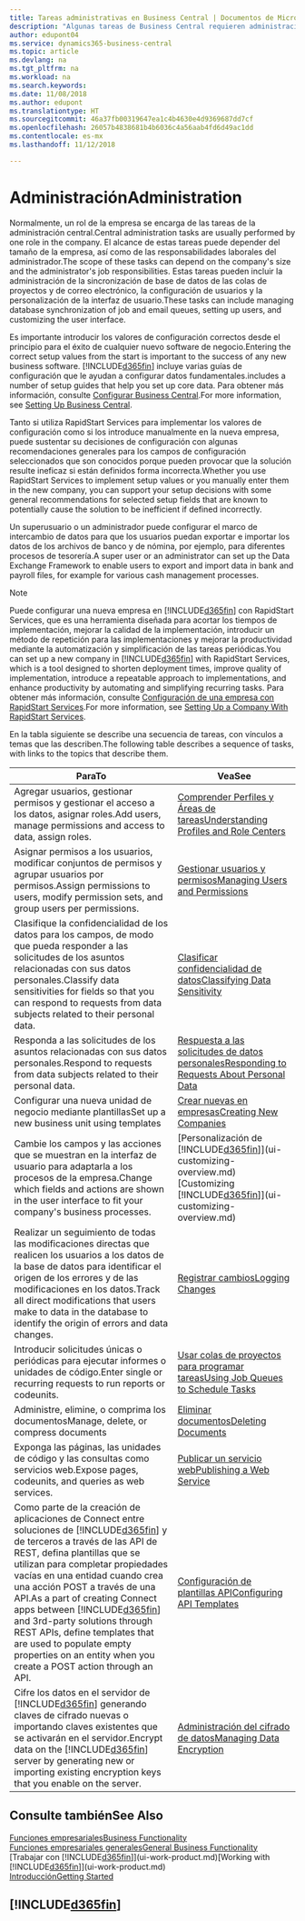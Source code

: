 ```yaml
---
title: Tareas administrativas en Business Central | Documentos de Microsoft
description: "Algunas tareas de Business Central requieren administración y configuración centrales. Consulte cuáles son aprenda y qué hacer."
author: edupont04
ms.service: dynamics365-business-central
ms.topic: article
ms.devlang: na
ms.tgt_pltfrm: na
ms.workload: na
ms.search.keywords: 
ms.date: 11/08/2018
ms.author: edupont
ms.translationtype: HT
ms.sourcegitcommit: 46a37fb00319647ea1c4b4630e4d9369687dd7cf
ms.openlocfilehash: 26057b4838681b4b6036c4a56aab4fd6d49ac1dd
ms.contentlocale: es-mx
ms.lasthandoff: 11/12/2018

---
```

# <a name="administration"></a><span data-ttu-id="d32fc-104">Administración</span><span class="sxs-lookup"><span data-stu-id="d32fc-104">Administration</span></span>
<span data-ttu-id="d32fc-105">Normalmente, un rol de la empresa se encarga de las tareas de la administración central.</span><span class="sxs-lookup"><span data-stu-id="d32fc-105">Central administration tasks are usually performed by one role in the company.</span></span> <span data-ttu-id="d32fc-106">El alcance de estas tareas puede depender del tamaño de la empresa, así como de las responsabilidades laborales del administrador.</span><span class="sxs-lookup"><span data-stu-id="d32fc-106">The scope of these tasks can depend on the company's size and the administrator's job responsibilities.</span></span> <span data-ttu-id="d32fc-107">Estas tareas pueden incluir la administración de la sincronización de base de datos de las colas de proyectos y de correo electrónico, la configuración de usuarios y la personalización de la interfaz de usuario.</span><span class="sxs-lookup"><span data-stu-id="d32fc-107">These tasks can include managing database synchronization of job and email queues, setting up users, and customizing the user interface.</span></span>  

<span data-ttu-id="d32fc-108">Es importante introducir los valores de configuración correctos desde el principio para el éxito de cualquier nuevo software de negocio.</span><span class="sxs-lookup"><span data-stu-id="d32fc-108">Entering the correct setup values from the start is important to the success of any new business software.</span></span> [!INCLUDE[d365fin](includes/d365fin_md.md)] <span data-ttu-id="d32fc-109">incluye varias guías de configuración que le ayudan a configurar datos fundamentales.</span><span class="sxs-lookup"><span data-stu-id="d32fc-109">includes a number of setup guides that help you set up core data.</span></span> <span data-ttu-id="d32fc-110">Para obtener más información, consulte [Configurar Business Central](setup.md).</span><span class="sxs-lookup"><span data-stu-id="d32fc-110">For more information, see [Setting Up Business Central](setup.md).</span></span>

<span data-ttu-id="d32fc-111">Tanto si utiliza RapidStart Services para implementar los valores de configuración como si los introduce manualmente en la nueva empresa, puede sustentar su decisiones de configuración con algunas recomendaciones generales para los campos de configuración seleccionados que son conocidos porque pueden provocar que la solución resulte ineficaz si están definidos forma incorrecta.</span><span class="sxs-lookup"><span data-stu-id="d32fc-111">Whether you use RapidStart Services to implement setup values or you manually enter them in the new company, you can support your setup decisions with some general recommendations for selected setup fields that are known to potentially cause the solution to be inefficient if defined incorrectly.</span></span>  

<span data-ttu-id="d32fc-112">Un superusuario o un administrador puede configurar el marco de intercambio de datos para que los usuarios puedan exportar e importar los datos de los archivos de banco y de nómina, por ejemplo, para diferentes procesos de tesorería.</span><span class="sxs-lookup"><span data-stu-id="d32fc-112">A super user or an administrator can set up the Data Exchange Framework to enable users to export and import data in bank and payroll files, for example for various cash management processes.</span></span>

> [!NOTE]
> <span data-ttu-id="d32fc-113">Puede configurar una nueva empresa en [!INCLUDE[d365fin](includes/d365fin_md.md)] con RapidStart Services, que es una herramienta diseñada para acortar los tiempos de implementación, mejorar la calidad de la implementación, introducir un método de repetición para las implementaciones y mejorar la productividad mediante la automatización y simplificación de las tareas periódicas.</span><span class="sxs-lookup"><span data-stu-id="d32fc-113">You can set up a new company in [!INCLUDE[d365fin](includes/d365fin_md.md)] with RapidStart Services, which is a tool designed to shorten deployment times, improve quality of implementation, introduce a repeatable approach to implementations, and enhance productivity by automating and simplifying recurring tasks.</span></span> <span data-ttu-id="d32fc-114">Para obtener más información, consulte [Configuración de una empresa con RapidStart Services](admin-set-up-a-company-with-rapidstart.md).</span><span class="sxs-lookup"><span data-stu-id="d32fc-114">For more information, see [Setting Up a Company With RapidStart Services](admin-set-up-a-company-with-rapidstart.md).</span></span>

<span data-ttu-id="d32fc-115">En la tabla siguiente se describe una secuencia de tareas, con vínculos a temas que las describen.</span><span class="sxs-lookup"><span data-stu-id="d32fc-115">The following table describes a sequence of tasks, with links to the topics that describe them.</span></span>   

|<span data-ttu-id="d32fc-116">**Para**</span><span class="sxs-lookup"><span data-stu-id="d32fc-116">**To**</span></span>|<span data-ttu-id="d32fc-117">**Vea**</span><span class="sxs-lookup"><span data-stu-id="d32fc-117">**See**</span></span>|  
|------------|-------------|  
|<span data-ttu-id="d32fc-118">Agregar usuarios, gestionar permisos y gestionar el acceso a los datos, asignar roles.</span><span class="sxs-lookup"><span data-stu-id="d32fc-118">Add users, manage permissions and access to data, assign roles.</span></span>|[<span data-ttu-id="d32fc-119">Comprender Perfiles y Áreas de tareas</span><span class="sxs-lookup"><span data-stu-id="d32fc-119">Understanding Profiles and Role Centers</span></span>](admin-users-profiles-roles.md)|  
|<span data-ttu-id="d32fc-120">Asignar permisos a los usuarios, modificar conjuntos de permisos y agrupar usuarios por permisos.</span><span class="sxs-lookup"><span data-stu-id="d32fc-120">Assign permissions to users, modify permission sets, and group users per permissions.</span></span>|[<span data-ttu-id="d32fc-121">Gestionar usuarios y permisos</span><span class="sxs-lookup"><span data-stu-id="d32fc-121">Managing Users and Permissions</span></span>](ui-how-users-permissions.md)|
|<span data-ttu-id="d32fc-122">Clasifique la confidencialidad de los datos para los campos, de modo que pueda responder a las solicitudes de los asuntos relacionadas con sus datos personales.</span><span class="sxs-lookup"><span data-stu-id="d32fc-122">Classify data sensitivities for fields so that you can respond to requests from data subjects related to their personal data.</span></span>|[<span data-ttu-id="d32fc-123">Clasificar confidencialidad de datos</span><span class="sxs-lookup"><span data-stu-id="d32fc-123">Classifying Data Sensitivity</span></span>](admin-classifying-data-sensitivity.md)|
|<span data-ttu-id="d32fc-124">Responda a las solicitudes de los asuntos relacionadas con sus datos personales.</span><span class="sxs-lookup"><span data-stu-id="d32fc-124">Respond to requests from data subjects related to their personal data.</span></span>|[<span data-ttu-id="d32fc-125">Respuesta a las solicitudes de datos personales</span><span class="sxs-lookup"><span data-stu-id="d32fc-125">Responding to Requests About Personal Data</span></span>](admin-responding-to-requests-about-personal-data.md)|
|<span data-ttu-id="d32fc-126">Configurar una nueva unidad de negocio mediante plantillas</span><span class="sxs-lookup"><span data-stu-id="d32fc-126">Set up a new business unit using templates</span></span>|[<span data-ttu-id="d32fc-127">Crear nuevas en empresas</span><span class="sxs-lookup"><span data-stu-id="d32fc-127">Creating New Companies</span></span>](about-new-company.md)|
|<span data-ttu-id="d32fc-128">Cambie los campos y las acciones que se muestran en la interfaz de usuario para adaptarla a los procesos de la empresa.</span><span class="sxs-lookup"><span data-stu-id="d32fc-128">Change which fields and actions are shown in the user interface to fit your company's business processes.</span></span> |<span data-ttu-id="d32fc-129">[Personalización de [!INCLUDE[d365fin](includes/d365fin_md.md)]](ui-customizing-overview.md)</span><span class="sxs-lookup"><span data-stu-id="d32fc-129">[Customizing [!INCLUDE[d365fin](includes/d365fin_md.md)]](ui-customizing-overview.md)</span></span> |
|<span data-ttu-id="d32fc-130">Realizar un seguimiento de todas las modificaciones directas que realicen los usuarios a los datos de la base de datos para identificar el origen de los errores y de las modificaciones en los datos.</span><span class="sxs-lookup"><span data-stu-id="d32fc-130">Track all direct modifications that users make to data in the database to identify the origin of errors and data changes.</span></span>|[<span data-ttu-id="d32fc-131">Registrar cambios</span><span class="sxs-lookup"><span data-stu-id="d32fc-131">Logging Changes</span></span>](across-log-changes.md)|  
|<span data-ttu-id="d32fc-132">Introducir solicitudes únicas o periódicas para ejecutar informes o unidades de código.</span><span class="sxs-lookup"><span data-stu-id="d32fc-132">Enter single or recurring requests to run reports or codeunits.</span></span>|[<span data-ttu-id="d32fc-133">Usar colas de proyectos para programar tareas</span><span class="sxs-lookup"><span data-stu-id="d32fc-133">Using Job Queues to Schedule Tasks</span></span>](admin-job-queues-schedule-tasks.md)|  
|<span data-ttu-id="d32fc-134">Administre, elimine, o comprima los documentos</span><span class="sxs-lookup"><span data-stu-id="d32fc-134">Manage, delete, or compress documents</span></span>|[<span data-ttu-id="d32fc-135">Eliminar documentos</span><span class="sxs-lookup"><span data-stu-id="d32fc-135">Deleting Documents</span></span>](admin-manage-documents.md)|  
|<span data-ttu-id="d32fc-136">Exponga las páginas, las unidades de código y las consultas como servicios web.</span><span class="sxs-lookup"><span data-stu-id="d32fc-136">Expose pages, codeunits, and queries as web services.</span></span>|[<span data-ttu-id="d32fc-137">Publicar un servicio web</span><span class="sxs-lookup"><span data-stu-id="d32fc-137">Publishing a Web Service</span></span>](across-how-publish-web-service.md)|
|<span data-ttu-id="d32fc-138">Como parte de la creación de aplicaciones de Connect entre soluciones de [!INCLUDE[d365fin](includes/d365fin_md.md)] y de terceros a través de las API de REST, defina plantillas que se utilizan para completar propiedades vacías en una entidad cuando crea una acción POST a través de una API.</span><span class="sxs-lookup"><span data-stu-id="d32fc-138">As a part of creating Connect apps between [!INCLUDE[d365fin](includes/d365fin_md.md)] and 3rd-party solutions through REST APIs, define templates that are used to populate empty properties on an entity when you create a POST action through an API.</span></span>|[<span data-ttu-id="d32fc-139">Configuración de plantillas API</span><span class="sxs-lookup"><span data-stu-id="d32fc-139">Configuring API Templates</span></span>](admin-configuring-api-template.md)|
|<span data-ttu-id="d32fc-140">Cifre los datos en el servidor de [!INCLUDE[d365fin](includes/d365fin_md.md)] generando claves de cifrado nuevas o importando claves existentes que se activarán en el servidor.</span><span class="sxs-lookup"><span data-stu-id="d32fc-140">Encrypt data on the [!INCLUDE[d365fin](includes/d365fin_md.md)] server by generating new or importing existing encryption keys that you enable on the server.</span></span>|[<span data-ttu-id="d32fc-141">Administración del cifrado de datos</span><span class="sxs-lookup"><span data-stu-id="d32fc-141">Managing Data Encryption</span></span>](admin-manage-data-encryption.md)|

## <a name="see-also"></a><span data-ttu-id="d32fc-142">Consulte también</span><span class="sxs-lookup"><span data-stu-id="d32fc-142">See Also</span></span>
[<span data-ttu-id="d32fc-143">Funciones empresariales</span><span class="sxs-lookup"><span data-stu-id="d32fc-143">Business Functionality</span></span>](across-business-functionality.md)  
[<span data-ttu-id="d32fc-144">Funciones empresariales generales</span><span class="sxs-lookup"><span data-stu-id="d32fc-144">General Business Functionality</span></span>](ui-across-business-areas.md)  
<span data-ttu-id="d32fc-145">[Trabajar con [!INCLUDE[d365fin](includes/d365fin_md.md)]](ui-work-product.md)</span><span class="sxs-lookup"><span data-stu-id="d32fc-145">[Working with [!INCLUDE[d365fin](includes/d365fin_md.md)]](ui-work-product.md)</span></span>  
[<span data-ttu-id="d32fc-146">Introducción</span><span class="sxs-lookup"><span data-stu-id="d32fc-146">Getting Started</span></span>](product-get-started.md)    

## [!INCLUDE[d365fin](includes/free_trial_md.md)]  

